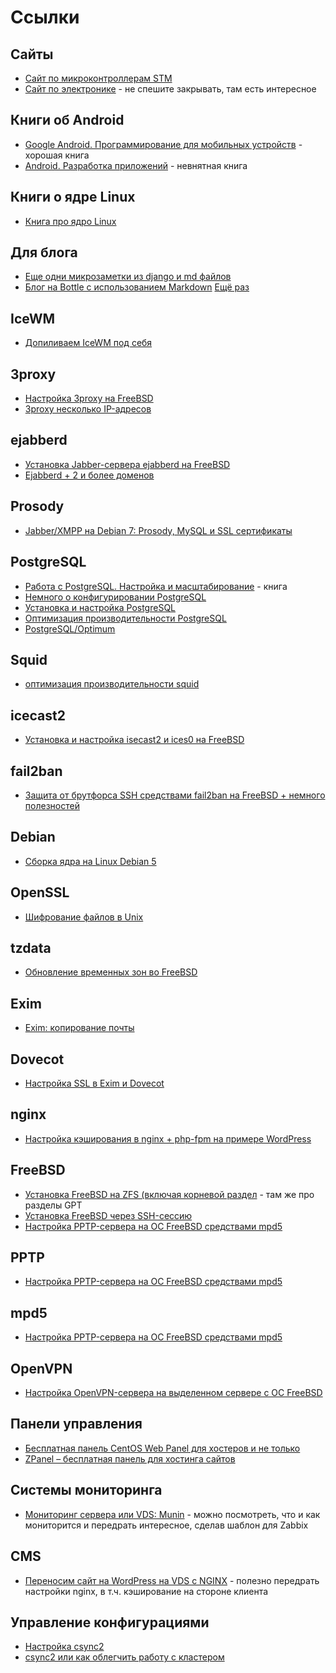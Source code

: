 Ссылки
======

Сайты
-----

* [Сайт по микроконтроллерам STM](http://eugenemcu.ru/)
* [Сайт по электронике](http://easyelectronics.ru/) - не спешите закрывать, там есть интересное

Книги об Android
----------------

* [Google Android. Программирование для мобильных устройств](http://technoposidelki.blogspot.ru/2010/10/android.html) - хорошая книга
* [Android. Разработка приложений](http://technoposidelki.blogspot.ru/2010/04/android.html) - невнятная книга

Книги о ядре Linux
------------------

* [Книга про ядро Linux](http://technoposidelki.blogspot.ru/2008/08/linux.html)

Для блога
---------

* [Еще одни микрозаметки из django и md файлов](http://triklozoid.blogspot.ru/2013/11/django-md.html)
* [Блог на Bottle с использованием Markdown](https://sourcegraph.com/github.com/Matael/bottle-blog-engine) [Ещё раз](https://github.com/Matael/bottle-blog-engine)

IceWM
-----

* [Допиливаем IceWM под себя](http://triklozoid.blogspot.ru/2009/10/icewm.html)

3proxy
------

* [Настройка 3proxy на FreeBSD](https://deathstar.name/nastrojka-3proxy-na-freebsd/)
* [3proxy несколько IP-адресов](https://deathstar.name/3proxy-neskolko-ip-adresov/)

ejabberd
--------

* [Установка Jabber-сервера ejabberd на FreeBSD](https://deathstar.name/ustanovka-jabber-servera-ejabberd-na-freebsd/)
* [Ejabberd + 2 и более доменов](https://deathstar.name/ejabberd-2-i-bolee-domenov/)

Prosody
-------

* [Jabber/XMPP на Debian 7: Prosody, MySQL и SSL сертификаты](https://rusadmin.biz/rukovodstva/jabber-xmpp-na-debian-7-prosody-mysql-i-sertifikat-startssl/)

PostgreSQL
----------

* [Работа с PostgreSQL. Настройка и масштабирование](http://postgresql.leopard.in.ua/) - книга
* [Немного о конфигурировании PostgreSQL](http://infostart.ru/public/325482/)
* [Установка и настройка PostgreSQL](http://www.info-x.org/freebsd/programmy/ustanovka_i_nastroika_postgresql.html)
* [Оптимизация производительности PostgreSQL](http://phas13.blogspot.ru/2011/03/postgresql.html)
* [PostgreSQL/Optimum](http://wiki.etersoft.ru/PostgreSQL/Optimum)

Squid
-----

* [оптимизация производительности squid](http://ulrith.livejournal.com/596997.html)

icecast2
--------

* [Установка и настройка isecast2 и ices0 на FreeBSD](https://deathstar.name/ustanovka-i-nastrojka-icecast2-ices0-na-freebsd/)

fail2ban
--------

* [Защита от брутфорса SSH средствами fail2ban на FreeBSD + немного полезностей](https://deathstar.name/zashhita-ot-brutforsa-ssh-sredstvami-fail2ban-na-freebsd-nemnogo-poleznostej/)

Debian
------

* [Сборка ядра на Linux Debian 5](https://deathstar.name/sborkayadra-na-linux-debian-5/)

OpenSSL
-------

* [Шифрование файлов в Unix](https://deathstar.name/shifrovanie-fajlov-v-unix/)

tzdata
------

* [Обновление временных зон во FreeBSD](https://deathstar.name/shifrovanie-fajlov-v-unix/)

Exim
----

* [Exim: копирование почты](http://sadmin.pp.ua/exim-kopirovanie-pochty.html)

Dovecot
-------

* [Настройка SSL в Exim и Dovecot](https://deathstar.name/nastrojka-ssl-v-exim-i-dovecot/)

nginx
-----

* [Настройка кэширования в nginx + php-fpm на примере WordPress](https://deathstar.name/nastrojka-keshirovaniya-v-nginx-php-fpm-na-primere-wordpress/)

FreeBSD
-------

* [Установка FreeBSD на ZFS (включая корневой раздел](https://deathstar.name/ustanovka-freebsd-na-zfs-vklyuchaya-kornevoj-razdel/) - там же про разделы GPT
* [Установка FreeBSD через SSH-сессию](https://deathstar.name/ustanovka-freebsd-cherez-ssh-sessiyu/)
* [Настройка PPTP-сервера на ОС FreeBSD средствами mpd5](https://deathstar.name/nastrojka-pptp-servera-na-os-freebsd-sredstvami-mpd5/)

PPTP
----

* [Настройка PPTP-сервера на ОС FreeBSD средствами mpd5](https://deathstar.name/nastrojka-pptp-servera-na-os-freebsd-sredstvami-mpd5/)

mpd5
----

* [Настройка PPTP-сервера на ОС FreeBSD средствами mpd5](https://deathstar.name/nastrojka-pptp-servera-na-os-freebsd-sredstvami-mpd5/)

OpenVPN
-------

* [Настройка OpenVPN-сервера на выделенном сервере с ОС FreeBSD](https://deathstar.name/nastrojka-openvpn-servera-na-vydelennom-servere-s-os-freebsd/)


Панели управления
-----------------

* [Бесплатная панель CentOS Web Panel для хостеров и не только](https://itldc.com/blog/cwp-centos-web-panel/)
* [ZPanel – бесплатная панель для хостинга сайтов](https://itldc.com/blog/zpanel-free-control-panel/)

Системы мониторинга
-------------------

* [Мониторинг сервера или VDS: Munin](https://itldc.com/blog/server-vds-monitoring-with-munin/#prettyPhoto) - можно посмотреть, что и как мониторится и передрать интересное, сделав шаблон для Zabbix

CMS
---

* [Переносим сайт на WordPress на VDS с NGINX](https://itldc.com/blog/how-to-migrade-wordpress-to-vds-nginx/) - полезно передрать настройки nginx, в т.ч. кэширование на стороне клиента

Управление конфигурациями
-------------------------

* [Настройка csync2](http://www.doless.ru/nastrojka-csync2.html)
* [csync2 или как облегчить работу с кластером](http://habrahabr.ru/post/120702/)

